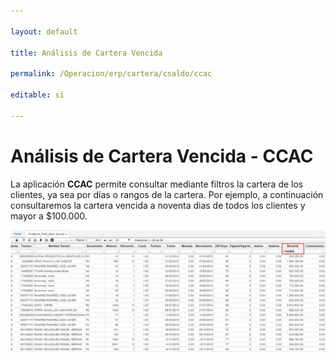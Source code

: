 ```yaml
---

layout: default

title: Análisis de Cartera Vencida

permalink: /Operacion/erp/cartera/csaldo/ccac

editable: si

---
```




# Análisis de Cartera Vencida - CCAC



La aplicación **CCAC** permite consultar mediante filtros la cartera de los clientes, ya sea por días o rangos de la cartera. Por ejemplo, a continuación consultaremos la cartera vencida a noventa dias de todos los clientes y mayor a $100.000.  



![](CCAC.png)



